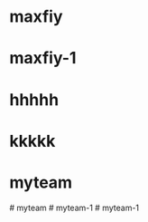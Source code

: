 # maxfiy
# maxfiy-1
# hhhhh
# kkkkk
# myteam
#   m y t e a m  
 #   m y t e a m - 1  
 # myteam-1
